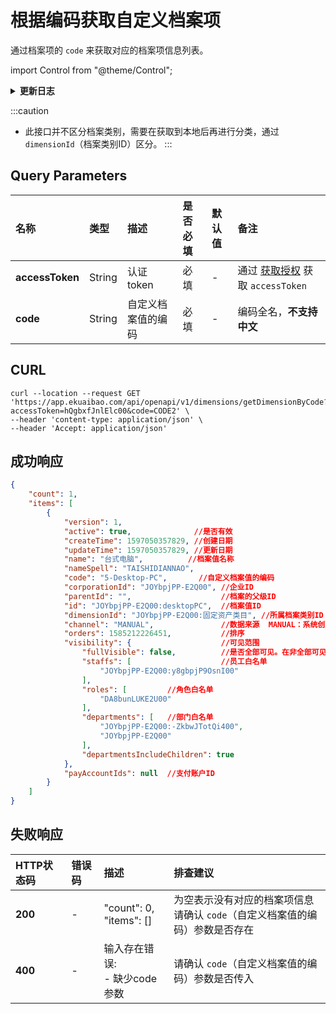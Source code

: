 # 根据编码获取自定义档案项
通过档案项的 `code` 来获取对应的档案项信息列表。

import Control from "@theme/Control";

<Control
method="GET"
url="/api/openapi/v1/dimensions/getDimensionByCode"
/>  

<details>
  <summary><b>更新日志</b></summary>
  <div>

  [**1.8.0**](/docs/open-api/notice/update-log#180) -> 🐞 **成功响应** 中可获取新增的 `channel`（数据来源）字段。<br/>

  </div>
</details>

:::caution
- 此接口并不区分档案类别，需要在获取到本地后再进行分类，通过 `dimensionId`（档案类别ID）区分。
:::

## Query Parameters

| 名称 | 类型 | 描述 | 是否必填 | 默认值 | 备注 |
| :--- | :--- | :--- | :--- |:--- | :--- |
| **accessToken** | String  | 认证token	     | 必填  | - | 通过 [获取授权](/docs/open-api/getting-started/auth) 获取 `accessToken` |
| **code**        | String  | 自定义档案值的编码 | 必填 | -  | 编码全名，**不支持中文** |

## CURL
```shell
curl --location --request GET 'https://app.ekuaibao.com/api/openapi/v1/dimensions/getDimensionByCode?accessToken=hQgbxfJnlElc00&code=CODE2' \
--header 'content-type: application/json' \
--header 'Accept: application/json'
```

## 成功响应
```json
{
    "count": 1,
    "items": [
        {
            "version": 1,
            "active": true,              //是否有效
            "createTime": 1597050357829, //创建日期
            "updateTime": 1597050357829, //更新日期
            "name": "台式电脑",          //档案值名称
            "nameSpell": "TAISHIDIANNAO",
            "code": "5-Desktop-PC",       //自定义档案值的编码
            "corporationId": "JOYbpjPP-E2Q00", //企业ID
            "parentId": "",                    //档案的父级ID
            "id": "JOYbpjPP-E2Q00:desktopPC",  //档案值ID
            "dimensionId": "JOYbpjPP-E2Q00:固定资产类目", //所属档案类别ID
            "channel": "MANUAL",               //数据来源  MANUAL：系统创建  API：接口创建
            "orders": 1585212226451,           //排序
            "visibility": {                    //可见范围
                "fullVisible": false,          //是否全部可见。在非全部可见的情况下，仅白名单内的员工可见。
                "staffs": [                    //员工白名单
                    "JOYbpjPP-E2Q00:y8gbpjP9OsnI00"
                ],
                "roles": [         //角色白名单
                    "DA8bunLUKE2U00"
                ],
                "departments": [   //部门白名单
                    "JOYbpjPP-E2Q00:-ZkbwJTotQi400",
                    "JOYbpjPP-E2Q00"
                ],
                "departmentsIncludeChildren": true
            },
            "payAccountIds": null  //支付账户ID
        }
    ]
}
```

## 失败响应

| HTTP状态码 | 错误码 | 描述 | 排查建议 |
| :--- | :--- | :--- | :--- |
| **200** | - | "count": 0,<br/>"items": [] | 为空表示没有对应的档案项信息<br/>请确认 `code`（自定义档案值的编码）参数是否存在 | 
| **400** | - | 输入存在错误:<br/>- 缺少code参数 | 请确认 `code`（自定义档案值的编码）参数是否传入 | 

